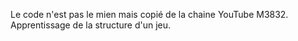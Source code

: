 Le code n'est pas le mien mais copié de la chaine YouTube M3832.  
Apprentissage de la structure d'un jeu.
